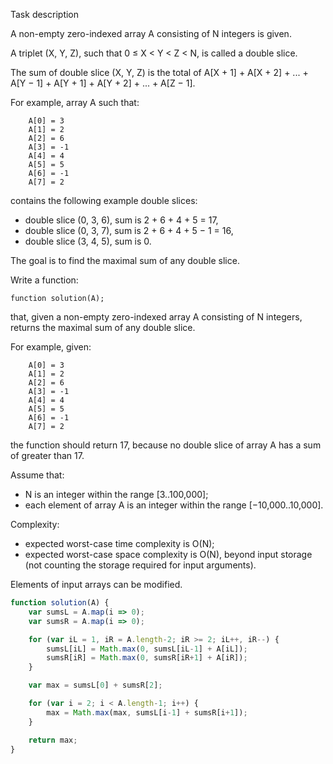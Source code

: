 
Task description

A non-empty zero-indexed array A consisting of N integers is given.

A triplet (X, Y, Z), such that 0 ≤ X < Y < Z < N, is called a double slice.

The sum of double slice (X, Y, Z) is the total of A[X + 1] + A[X + 2] + ... + A[Y − 1] + A[Y + 1] + A[Y + 2] + ... + A[Z − 1].

For example, array A such that:

```
    A[0] = 3
    A[1] = 2
    A[2] = 6
    A[3] = -1
    A[4] = 4
    A[5] = 5
    A[6] = -1
    A[7] = 2
```
contains the following example double slices:

* double slice (0, 3, 6), sum is 2 + 6 + 4 + 5 = 17,
* double slice (0, 3, 7), sum is 2 + 6 + 4 + 5 − 1 = 16,
* double slice (3, 4, 5), sum is 0.

The goal is to find the maximal sum of any double slice.

Write a function:

```
function solution(A);
```

that, given a non-empty zero-indexed array A consisting of N integers, returns the maximal sum of any double slice.

For example, given:

```
    A[0] = 3
    A[1] = 2
    A[2] = 6
    A[3] = -1
    A[4] = 4
    A[5] = 5
    A[6] = -1
    A[7] = 2
```
the function should return 17, because no double slice of array A has a sum of greater than 17.

Assume that:

* N is an integer within the range [3..100,000];
* each element of array A is an integer within the range [−10,000..10,000].

Complexity:

* expected worst-case time complexity is O(N);
* expected worst-case space complexity is O(N), beyond input storage (not counting the storage required for input arguments).

Elements of input arrays can be modified.

```javascript
function solution(A) {
    var sumsL = A.map(i => 0);
    var sumsR = A.map(i => 0);

    for (var iL = 1, iR = A.length-2; iR >= 2; iL++, iR--) {
        sumsL[iL] = Math.max(0, sumsL[iL-1] + A[iL]);
        sumsR[iR] = Math.max(0, sumsR[iR+1] + A[iR]);
    }

    var max = sumsL[0] + sumsR[2];

    for (var i = 2; i < A.length-1; i++) {
        max = Math.max(max, sumsL[i-1] + sumsR[i+1]);
    }

    return max;
}
```
